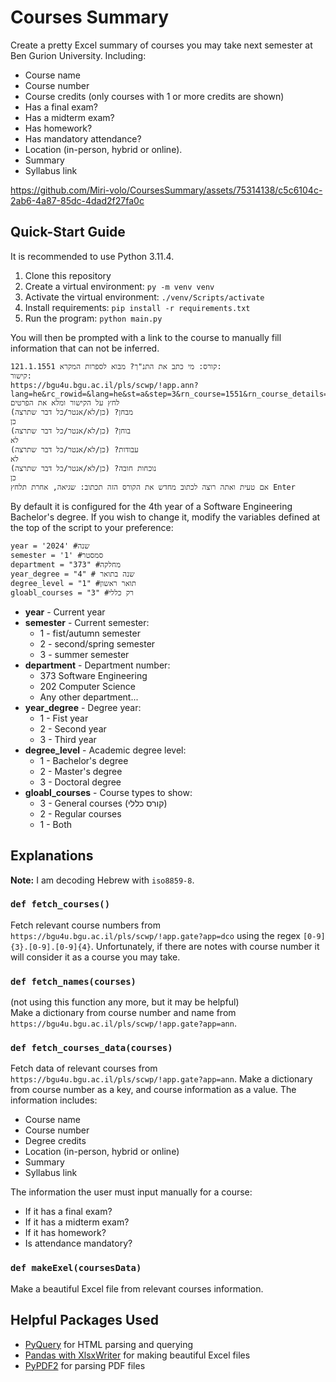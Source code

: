# Courses Summary

Create a pretty Excel summary of courses you may take next semester at Ben Gurion
University. Including:

- Course name
- Course number
- Course credits (only courses with 1 or more credits are shown)
- Has a final exam?
- Has a midterm exam?
- Has homework?
- Has mandatory attendance?
- Location (in-person, hybrid or online).
- Summary
- Syllabus link

https://github.com/Miri-volo/CoursesSummary/assets/75314138/c5c6104c-2ab6-4a87-85dc-4dad2f27fa0c

## Quick-Start Guide

It is recommended to use Python 3.11.4.

1. Clone this repository
2. Create a virtual environment: `py -m venv venv`
3. Activate the virtual environment: `./venv/Scripts/activate`
4. Install requirements: `pip install -r requirements.txt`
5. Run the program: `python main.py`

You will then be prompted with a link to the course to manually fill information
that can not be inferred.

```
קורס: מי כתב את התנ"ך? מבוא לספרות המקרא 121.1.1551:
קישור:
https://bgu4u.bgu.ac.il/pls/scwp/!app.ann?lang=he&rc_rowid=&lang=he&st=a&step=3&rn_course=1551&rn_course_details=&rn_course_department=121&rn_course_degree_level=1&rn_course_ins=0&rn_year=2024&rn_semester=1&oc_course_name=&oc_end_time=&oc_lecturer_first_name=&oc_lecturer_last_name=&oc_start_time=&on_campus=&on_common=0&on_course=&on_course_degree_level=1&on_course_degree_level_list=1&on_course_department=&on_course_department_list=&on_course_ins=0&on_course_ins_list=0&on_credit_points=&on_hours=&on_lang=0&on_semester=2024&on_year=1
לחץ על הקישור ומלא את הפרטים
מבחן? (כן/לא/אנטר/כל דבר שתרצה)
כן
בוחן? (כן/לא/אנטר/כל דבר שתרצה)
לא
עבודות? (כן/לא/אנטר/כל דבר שתרצה)
לא
נוכחות חובה? (כן/לא/אנטר/כל דבר שתרצה)
כן
אם טעית ואתה רוצה לכתוב מחדש את הקורס הזה תכתוב: שגיאה, אחרת תלחץ Enter
```

By default it is configured for the 4th year of a Software Engineering Bachelor's
degree. If you wish to change it, modify the variables defined at the top of the
script to your preference:

```
year = '2024' #שנה
semester = '1' #סמסטר
department = "373" #מחלקה
year_degree = "4" # שנה בתואר
degree_level = "1" #תואר ראשון
gloabl_courses = "3" #רק כללי
```

- **year** - Current year
- **semester** - Current semester:
    - 1 - fist/autumn semester
    - 2 - second/spring semester
    - 3 - summer semester
- **department** - Department number:
    - 373 Software Engineering
    - 202 Computer Science
    - Any other department...
- **year_degree** - Degree year:
    - 1 - Fist year
    - 2 - Second year
    - 3 - Third year
- **degree_level** - Academic degree level:
    - 1 - Bachelor's degree
    - 2 - Master's degree
    - 3 - Doctoral degree
- **gloabl_courses** - Course types to show:
    - 3 - General courses (קורס כללי)
    - 2 - Regular courses
    - 1 - Both

## Explanations

**Note:** I am decoding Hebrew with ``iso8859-8``.

### `def fetch_courses()`

Fetch relevant course numbers from `https://bgu4u.bgu.ac.il/pls/scwp/!app.gate?app=dco`
using the regex `[0-9]{3}.[0-9].[0-9]{4}`. Unfortunately, if there are notes with
course number it will consider it as a course you may take. 

### `def fetch_names(courses)`

(not using this function any more, but it may be helpful)  
Make a dictionary from course number and name from
`https://bgu4u.bgu.ac.il/pls/scwp/!app.gate?app=ann`.

### `def fetch_courses_data(courses)`

Fetch data of relevant courses from `https://bgu4u.bgu.ac.il/pls/scwp/!app.gate?app=ann`.
Make a dictionary from course number as a key, and course information as a value.
The information includes: 

- Course name
- Course number
- Degree credits
- Location (in-person, hybrid or online)
- Summary
- Syllabus link

The information the user must input manually for a course:

- If it has a final exam?
- If it has a midterm exam?
- If it has homework?
- Is attendance mandatory?

### `def makeExel(coursesData)`

Make a beautiful Excel file from relevant courses information.

## Helpful Packages Used

- [PyQuery](https://pypi.org/project/pyquery/) for HTML parsing and querying
- [Pandas with XlsxWriter](https://xlsxwriter.readthedocs.io/working_with_pandas.html) for making beautiful Excel files
- [PyPDF2](https://pypi.org/project/PyPDF2/) for parsing PDF files

